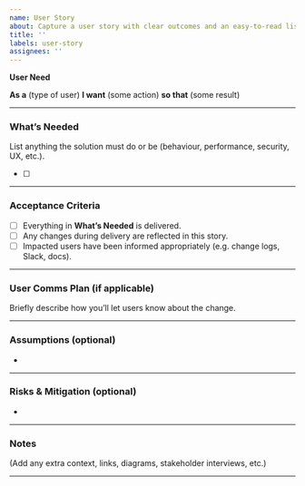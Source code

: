 ```yaml
---
name: User Story
about: Capture a user story with clear outcomes and an easy-to-read list of what’s needed.
title: ''
labels: user-story
assignees: ''
---
```


**User Need**

**As a** (type of user)
**I want** (some action)
**so that** (some result)

---

### What’s Needed

List anything the solution must do or be (behaviour, performance, security, UX, etc.).

- [ ] 

---

### Acceptance Criteria

- [ ] Everything in **What’s Needed** is delivered.
- [ ] Any changes during delivery are reflected in this story.
- [ ] Impacted users have been informed appropriately (e.g. change logs, Slack, docs).

---

### User Comms Plan (if applicable)

Briefly describe how you’ll let users know about the change.

---

### Assumptions (optional)

- 

---

### Risks & Mitigation (optional)

- 

---

### Notes

(Add any extra context, links, diagrams, stakeholder interviews, etc.)

---

<!-- Field explanations:

As a (type of user): The role the stakeholder or user plays (developer, PM, security team, etc.).

I want (some action): The specific action, functionality, or change the user is requesting.

so that (some result): The benefit or reason behind the action.

What’s Needed: A single list covering both functional and non-functional aspects—what the feature must do and how it must behave (performance, security, reliability, etc.).

Acceptance Criteria: Clear, measurable conditions to verify the story is complete and valuable.

User Comms Plan: How users will be made aware of relevant changes or impacts.

Assumptions: Important assumptions informing delivery.

Risks & Mitigation: Risks associated with the story and how they will be handled.

Notes: Any other useful information.

Tip: Update this story if the scope changes during delivery to maintain clarity for everyone.
-->
